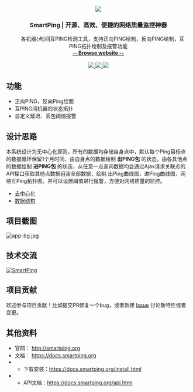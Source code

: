 <p align="center">
    <a href="http://smartping.org">
        <img src="http://smartping.org/logo.png">
    </a>
    <h3 align="center">SmartPing | 开源、高效、便捷的网络质量监控神器</h3>
    <p align="center">
        各机器(点)间互PING检测工具，支持正向PING绘制，反向PING绘制，互PING拓扑绘制及报警功能
        <br>
        <a href="http://smartping.org"><strong>-- Browse website --</strong></a>
        <br>
        <br>
        <a href="https://goreportcard.com/report/github.com/gy-games/smartping">
            <img src="https://goreportcard.com/badge/github.com/gy-games/smartping" >
        </a>
         <a href="https://github.com/gy-games/smartping/releases">
             <img src="https://img.shields.io/github/release/gy-games/smartping.svg" >
         </a>
         <a href="https://github.com/gy-games/smartping/blob/master/LICENSE">
             <img src="https://img.shields.io/hexpm/l/plug.svg" >
         </a>
    </p>    
</p>

## 功能 ##

- 正向PING，反向Ping绘图
- 互PING间机器的状态拓扑
- 自定义延迟、丢包阈值报警

## 设计思路 ##

本系统设计为无中心化原则，所有的数据均存储自身点中，默认每个Ping目标点的数据循环保留1个月时间，由自身点的数据绘制 **出PING包** 的状态，由各其他点的数据绘制 **进PING包** 的状态，从任意一点查询数据均会通过Ajax请求关联点的API接口获取其他点数据组装全部数据，绘制 出Ping曲线图，进Ping曲线图，网络互Ping拓扑图。并可以设置阈值进行报警，方便对网络质量的监控。

- [去中心化](https://docs.smartping.org/arch/decentralized.html)
- [数据结构](https://docs.smartping.org/arch/data.html)

## 项目截图 ##

![app-bg.jpg](http://smartping.org/assets/img/app-bg.png "")

## 技术交流

<a target="_blank" href="//shang.qq.com/wpa/qunwpa?idkey=dd689e43fd8ecfeb28bffc31d53cb058c6ea23263aa1a34fc032efaf91aae924"><img border="0" src="http://pub.idqqimg.com/wpa/images/group.png" alt="SmartPing" title="SmartPing"></a>

## 项目贡献

欢迎参与项目贡献！比如提交PR修复一个bug，或者新建 [Issue](https://github.com/gy-games/smartping/issues/) 讨论新特性或者变更。

## 其他资料 ##

- 官网： http://smartping.org
- 文档： https://docs.smartping.org
- - 下载安装：https://docs.smartping.org/install.html
- - API文档：https://docs.smartping.org/api.html
